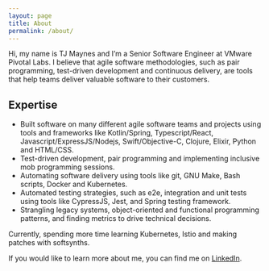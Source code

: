 ```yaml
---
layout: page
title: About
permalink: /about/
---
```

Hi, my name is TJ Maynes and I’m a Senior Software Engineer at VMware Pivotal Labs. I believe that agile software methodologies, such as pair programming, test-driven development and continuous delivery, are tools that help teams deliver valuable software to their customers.

## Expertise
- Built software on many different agile software teams and projects using tools and frameworks like Kotlin/Spring, Typescript/React, Javascript/ExpressJS/Nodejs, Swift/Objective-C, Clojure, Elixir, Python and HTML/CSS.
- Test-driven development, pair programming and implementing inclusive mob programming sessions.
- Automating software delivery using tools like git, GNU Make, Bash scripts, Docker and Kubernetes.
- Automated testing strategies, such as e2e, integration and unit tests using tools like CypressJS, Jest, and Spring testing framework.
- Strangling legacy systems, object-oriented and functional programming patterns, and finding metrics to drive technical decisions.

Currently, spending more time learning Kubernetes, Istio and making patches with softsynths.

If you would like to learn more about me, you can find me on [LinkedIn](https://linkedin.com/in/tjmaynes).
